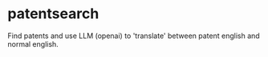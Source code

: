 # patentsearch
Find patents and use LLM (openai) to 'translate' between patent english and normal english.  
